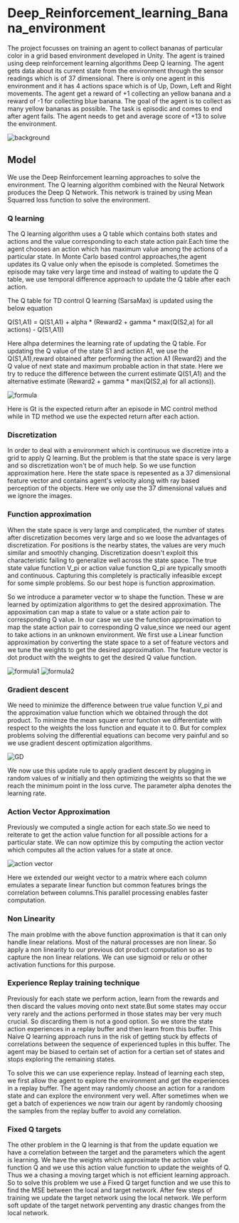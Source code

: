 # Deep_Reinforcement_learning_Banana_environment
The project focusses on training an agent to collect bananas of particular color in a grid based environment developed in Unity. The agent is trained using 
deep reinforcement learning algorithms Deep Q learning. The agent gets data about its current state from the environment through the sensor readings which is of 37 dimensional. 
There is only one agent in this environment and it has 4 actions space which is of Up, Down, Left and Right movements. The agent get a reward of +1 collecting an yellow banana and 
a reward of -1 for collecting blue banana. The goal of the agent is to collect as many yellow bananas as possible. The task is episodic and comes to end after agent fails. The agent needs to get and average score of +13 to solve the environment.

<img src="Capture.PNG" alt="background"/>

<h2> Model </h2>

<p> We use the Deep Reinforcement learning approaches to solve the environment. The Q learning algorithm combined with the Neural Network produces the Deep Q Network. This network is trained by using Mean Squarred loss function to solve the environment.

<h3> Q learning </h3>
<p>  The Q learning algorithm uses a Q table which contains both states and actions and the value corresponding to each state action pair.Each time the agent chooses an action which has maximum value among the actions of a particular state. In Monte Carlo based control approaches,the agent updates its Q value only when the episode is completed. Sometimes the episode may take very large time and instead of waiting to update the Q table, we  use temporal difference approach to update the Q table after each action.

The Q table for TD control Q learning (SarsaMax) is updated using the below equation

Q(S1,A1) = Q(S1,A1) + alpha * (Reward2 + gamma * max(Q(S2,a) for all actions) - Q(S1,A1))

Here alhpa determines the learning rate of updating the Q table. For updating the Q value of the state S1 and action A1, we use the Q(S1,A1),reward obtained after performing the action A1 (Reward2) and the Q value of next state and maximum probable action in that state. Here we try to reduce the difference between the current estimate Q(S1,A1) and the alternative estimate (Reward2 + gamma * max(Q(S2,a) for all actions)).

<img src="Capture1.PNG" alt="formula"/>

<p> Here is Gt is the expected return after an episode in MC control method while in TD method we use the expected return after each action.</p>

<h3> Discretization </h3>

<p> In order to deal with a environment which is continuous we discretize into a grid to apply Q learning. But the problem is that the state space is very large and so discretization won't be of much help. So we use function approximation here. Here the state space is repesented as a 37 dimensional feature vector and contains agent's velocity along with ray based perception of the objects. Here we only use the 37 dimensional values and we ignore the images.</p>

<h3>Function approximation </h3>

<p> When the state space is very large and complicated, the number of states after discretization becomes very large and so we loose the advantages of discretization. For positions is the nearby states, the values are very much similar and smoothly changing. Discretization doesn't exploit this characteristic failing to generalize well across the state space. The true state value function V_pi or action value function Q_pi are typically smooth and continuous. Capturing this completely is practically infeasible except for some simple problems. So our best hope is function approximation.</p>

<p> So we introduce a parameter vector w to shape the function. These w are learned by optimization algorithms to get the desired approximation. The appoximation can map a state to value or a state action pair to corresponding Q value. In our case we use the function approximation to map the state action pair to corresponding Q value,since we need our agent to take actions in an unknown environment. We first use a Linear function approximation by converting the state space to a set of feature vectors and we tune the weights to get the desired approximation. The feature vector is dot product with the weights to get the desired Q value function.</p>

<img src="Capture2.PNG" alt="formula1"/>

<img src="Capture3.PNG" alt="formula2"/>

<h3> Gradient descent </h3>

<p> We need to minimize the difference between true value function V_pi and the approximation value function which we obtained through the dot product. To minimze the mean square error function we differentiate with respect to the weights the loss function and equate it to 0. But for complex problems solving the differential equations can become very painful and so we use gradient descent optimization algorithms.</p>

<img src="Capture4.PNG" alt="GD"/>

<p> We now use this update rule to apply gradient descent by plugging in random values of w initially and then optimizing the weights so that the we reach the minimum point in the loss curve. The parameter alpha denotes the learning rate.</p>

<h3> Action Vector Approximation </h3>

<p> Previously we computed a single action for each state.So we need to reiterate to get the action value function for all possible actions for a particular state. We can now optimize this by computing the action vector which computes all the action values for a state at once. </p>

<img src="Capture5.PNG" alt="action vector"/>

<p>Here we extended our weight vector to a matrix where each column emulates a separate linear function but common features brings the correlation between columns.This parallel processing enables faster computation.</p>

<h3>Non Linearity </h3>

<p> The main problme with the above function approximation is that it can only handle linear relations. Most of the natural processes are non linear. So apply a non linearity to our previous dot product computation so as to capture the non linear relations. We can use sigmoid or relu or other activation functions for this purpose. </p>

<h3> Experience Replay training technique </h3>

<p> Previously for each state we perform action, learn from the rewards and then discard the values moving onto next state.But some states may occur very rarely and the actions performed in those states may ber very much crucial. So discarding them is not a good option. So we store the state action experiences in a replay buffer and then learn from this buffer. This Naive Q learning approach runs in the risk of getting stuck by effects of correlations between the sequence of experienced tuples in this buffer. The agent may be biased to certain set of action for a certian set of states and stops exploring the remaining states.</p>

<p> To solve this we can use experience replay. Instead of learning each step, we first allow the agent to explore the environment and get the experiences in a replay buffer. The agent may randomly choose an action for a random state and can explore the environment very well. After sometimes when we get a batch of experiences we now train our agent by randomly choosing the samples from the replay buffer to avoid any correlation.</p>

<h3> Fixed Q targets </h3>

<p> The other problem in the Q learning is that from the update equation we have a correlation between the target and the parameters which the agent is learning. We have the weights which approximate the action value function Q and we use this action value function to update the weights of Q. Thus we a chasing a moving target which is not efficient learning approach. So to solve this problem we use a Fixed Q target function and we use this to find the MSE between the local and target network. After few steps of training we update the target network using the local network. We perform soft update of the target network perventing any drastic changes from the local network.</p>
